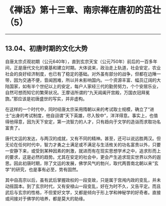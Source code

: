 # 《禅话》第十三章、南宗禅在唐初的茁壮（5）

------

## 13.04、初唐时期的文化大势

自唐太宗贞观初期（公元640年），直到玄宗天宝（公元750年）前后的一百多年间，正是唐代文化的奠基和建立时期。大体说来，政治走上轨道，社会安定，农业社会的良好经济制度，也已有了稳定的基础。对外虽有部分的战争，但都在边陲一带，因为交通不便，音闻困难，所以并未影响国内。一个资源丰富、幅员辽阔的大陆国家，如有半个世纪以上的安定，每户人家经三代的勤劳努力，个个安居乐业，自然可想而知它的繁荣状况。王摩诘所谓的“九天阊阖开宫殿，万国衣冠拜冕旒。”那应该是初唐盛世的写实，并非虚构。

在这样的一个时代中，同时经唐太宗采用隋朝以来的考试取士规模，确立了“进士”出身的考试制度，他自诩谓“天下英雄，尽入彀中”，洋洋得意。事实上，也值得他得意，因为天下安定，第一流智力的人才，只有趋向于文学的造诣而求取功名富贵了。

唐代文运的发达，与两汉的成就，又有不同的精神。甚至，还可以说远胜两汉。但无论在任何时代中，智力才勇之士满足或不满足与生活攸关的功名富贵以外，只要一安静下来，或受到某种因素的刺激，就进而有在现实思想学术之中，追求形而上的要求，这是必然的趋势。尤其在安定的社会中，更会产生追求现实世界以外的遐思。因此初唐时期，除了文运的发展，佛学风气的勃兴，取代两晋南北朝以来“玄学”的研究，也是事有必至，势有固然。

其中自高宗以后，虽有武后掌握政权的一段变故，只是属于宫闱内政的变乱，并未动摇国本。到了玄宗时代，又有安禄山一段变乱，好在为时不久，又告平定。而且武后与玄宗的性格，不但爱好文学，又都是倾向于形上学和神秘学的好奇者。直接或间接对于佛学的培养，都是莫大的助缘。

